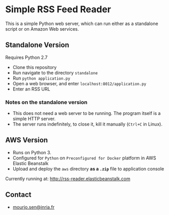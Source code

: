 # Simple RSS Feed Reader

This is a simple Python web server, which can run either as a standalone script or on Amazon Web services.


## Standalone Version

Requires Python 2.7

- Clone this repository
- Run navigate to the directory `standalone`
- Run `python application.py`
- Open a web browser, and enter `localhost:8012/application.py`
- Enter an RSS URL


### Notes on the standalone version
- This does not need a web server to be running. The program itself is a simple HTTP server.
- The server runs indefinitely, to close it, kill it manually (`Ctrl+C` in Linux).


## AWS Version

- Runs on Python 3. 
- Configured for `Python` on `Preconfigured for Docker` platform in AWS Elastic Beanstalk
- Upload and deploy the `aws` directory **as a `.zip`** file to application console

Currently running at: http://rss-reader.elasticbeanstalk.com

## Contact
- mourjo.sen@inria.fr